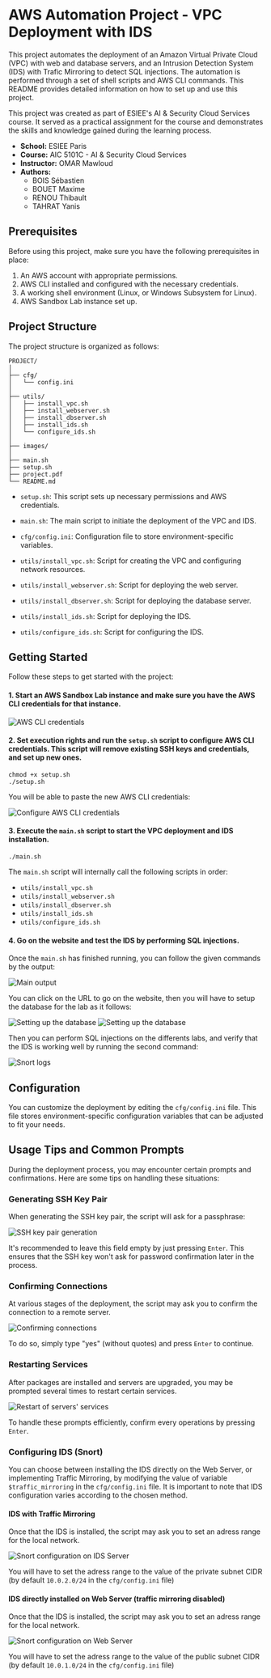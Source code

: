 # AWS Automation Project - VPC Deployment with IDS

This project automates the deployment of an Amazon Virtual Private Cloud (VPC) with web and database servers, and an Intrusion Detection System (IDS) with Trafic Mirroring to detect SQL injections. The automation is performed through a set of shell scripts and AWS CLI commands. This README provides detailed information on how to set up and use this project.

This project was created as part of ESIEE's AI & Security Cloud Services course. It served as a practical assignment for the course and demonstrates the skills and knowledge gained during the learning process.

- **School:** ESIEE Paris
- **Course:** AIC 5101C - AI & Security Cloud Services
- **Instructor:** OMAR Mawloud
- **Authors:** 
   - BOIS Sébastien
   - BOUET Maxime
   - RENOU Thibault
   - TAHRAT Yanis

## Prerequisites

Before using this project, make sure you have the following prerequisites in place:

1. An AWS account with appropriate permissions.
2. AWS CLI installed and configured with the necessary credentials.
3. A working shell environment (Linux, or Windows Subsystem for Linux).
4. AWS Sandbox Lab instance set up.

## Project Structure

The project structure is organized as follows:

```
PROJECT/
│ 
├── cfg/
│   └── config.ini
│ 
├── utils/
│   ├── install_vpc.sh
│   ├── install_webserver.sh
│   ├── install_dbserver.sh
│   ├── install_ids.sh
│   └── configure_ids.sh
│
├── images/
│
├── main.sh
├── setup.sh
├── project.pdf
└── README.md
```

- `setup.sh`: This script sets up necessary permissions and AWS credentials.

- `main.sh`: The main script to initiate the deployment of the VPC and IDS.

- `cfg/config.ini`: Configuration file to store environment-specific variables.

- `utils/install_vpc.sh`: Script for creating the VPC and configuring network resources.

- `utils/install_webserver.sh`: Script for deploying the web server.

- `utils/install_dbserver.sh`: Script for deploying the database server.

- `utils/install_ids.sh`: Script for deploying the IDS.

- `utils/configure_ids.sh`: Script for configuring the IDS.

## Getting Started

Follow these steps to get started with the project:

#### 1. Start an AWS Sandbox Lab instance and make sure you have the AWS CLI credentials for that instance.

   ![AWS CLI credentials](images/AWS_CLI_credentials.png)

#### 2. Set execution rights and run the `setup.sh` script to configure AWS CLI credentials. This script will remove existing SSH keys and credentials, and set up new ones. 

   ```
   chmod +x setup.sh
   ./setup.sh
   ```

   You will be able to paste the new AWS CLI credentials:

   ![Configure AWS CLI credentials](images/setup_sh.png)

#### 3. Execute the `main.sh` script to start the VPC deployment and IDS installation.

   ```
   ./main.sh
   ```
   The `main.sh` script will internally call the following scripts in order:
   - `utils/install_vpc.sh`
   - `utils/install_webserver.sh`
   - `utils/install_dbserver.sh`
   - `utils/install_ids.sh`
   - `utils/configure_ids.sh`   

#### 4. Go on the website and test the IDS by performing SQL injections.

   Once the `main.sh` has finished running, you can follow the given commands by the output:

   ![Main output](images/main_output.png)

   You can click on the URL to go on the website, then you will have to setup the database for the lab as it follows:

   ![Setting up the database](images/setup_db.png)
   ![Setting up the database](images/setup_db2.png)

   Then you can perform SQL injections on the differents labs, and verify that the IDS is working well by running the second command:

   ![Snort logs](images/snort_logs.png)

## Configuration

You can customize the deployment by editing the `cfg/config.ini` file. 
This file stores environment-specific configuration variables that can be adjusted to fit your needs.

## Usage Tips and Common Prompts

During the deployment process, you may encounter certain prompts and confirmations. Here are some tips on handling these situations:

### Generating SSH Key Pair

When generating the SSH key pair, the script will ask for a passphrase:

![SSH key pair generation](images/ssh_empty_passphrase.png)

It's recommended to leave this field empty by just pressing `Enter`. 
This ensures that the SSH key won't ask for password confirmation later in the process.

### Confirming Connections

At various stages of the deployment, the script may ask you to confirm the connection to a remote server.

![Confirming connections](images/confirm_connections.png)

To do so, simply type "yes" (without quotes) and press `Enter` to continue.

### Restarting Services

After packages are installed and servers are upgraded, you may be prompted several times to restart certain services. 

![Restart of servers' services](images/service_restart.png)

To handle these prompts efficiently, confirm every operations by pressing `Enter`.

### Configuring IDS (Snort)

You can choose between installing the IDS directly on the Web Server, or implementing Traffic Mirroring, by modifying the value of variable `$traffic_mirroring` in the `cfg/config.ini` file. It is important to note that IDS configuration varies according to the chosen method.

#### IDS with Traffic Mirroring

Once that the IDS is installed, the script may ask you to set an adress range for the local network.

![Snort configuration on IDS Server](images/snort_config_IDS.png)

You will have to set the adress range to the value of the private subnet CIDR (by default `10.0.2.0/24` in the `cfg/config.ini` file) 

#### IDS directly installed on Web Server (traffic mirroring disabled)

Once that the IDS is installed, the script may ask you to set an adress range for the local network.

![Snort configuration on Web Server](images/snort_config_webserver.png)

You will have to set the adress range to the value of the public subnet CIDR (by default `10.0.1.0/24` in the `cfg/config.ini` file) 